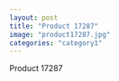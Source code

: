 ```yaml
---
layout: post
title: "Product 17287"
image: "product17287.jpg"
categories: "category1"
---
```

Product 17287
